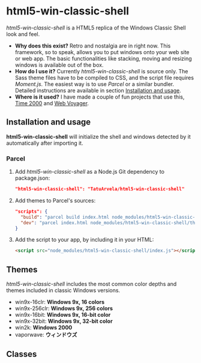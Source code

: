 # html5-win-classic-shell

*html5-win-classic-shell* is a HTML5 replica of the Windows Classic Shell look and feel.

* **Why does this exist?** Retro and nostalgia are in right now. This framework, so to speak, allows you to put windows onto your web site or web app. The basic functionalities like stacking, moving and resizing windows is available out of the box.
* **How do I use it?** Currently *html5-win-classic-shell* is source only. The Sass theme files have to be compiled to CSS, and the script file requires *Moment.js*. The easiest way is to use *Parcel* or a similar bundler. Detailed instructions are available in section [Installation and usage](#installation-and-usage).
* **Where is it used?** I have made a couple of fun projects that use this, [Time 2000](https://github.com/TatuArvela/Time-2000) and [Web Voyager](https://github.com/TatuArvela/Web-Voyager).

## Installation and usage

**html5-win-classic-shell** will initialize the shell and windows detected by it automatically after importing it.

### Parcel

1. Add *html5-win-classic-shell* as a Node.js Git dependency to package.json:

    ```json
    "html5-win-classic-shell": "TatuArvela/html5-win-classic-shell"
    ```

2. Add themes to Parcel's sources:

    ```json
    "scripts": {
      "build": "parcel build index.html node_modules/html5-win-classic-shell/themes/*",
      "dev": "parcel index.html node_modules/html5-win-classic-shell/themes/*"
    }
    ```

3. Add the script to your app, by including it in your HTML:

    ```html
    <script src="node_modules/html5-win-classic-shell/index.js"></script>
    ```

## Themes

*html5-win-classic-shell* includes the most common color depths and themes included in classic Windows versions.

* win9x-16clr: **Windows 9x, 16 colors**
* win9x-256clr: **Windows 9x, 256 colors**
* win9x-16bit: **Windows 9x, 16-bit color**
* win9x-32bit: **Windows 9x, 32-bit color**
* win2k: **Windows 2000**
* vaporwave: **ウィンドウズ**

## Classes
